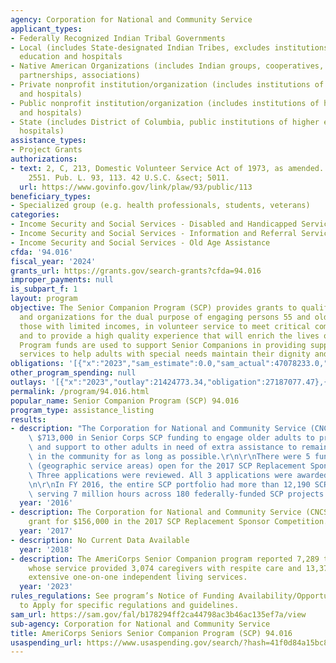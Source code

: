 ```yaml
---
agency: Corporation for National and Community Service
applicant_types:
- Federally Recognized Indian Tribal Governments
- Local (includes State-designated Indian Tribes, excludes institutions of higher
  education and hospitals
- Native American Organizations (includes Indian groups, cooperatives, corporations,
  partnerships, associations)
- Private nonprofit institution/organization (includes institutions of higher education
  and hospitals)
- Public nonprofit institution/organization (includes institutions of higher education
  and hospitals)
- State (includes District of Columbia, public institutions of higher education and
  hospitals)
assistance_types:
- Project Grants
authorizations:
- text: 2, C, 213, Domestic Volunteer Service Act of 1973, as amended. 45 CFR Part
    2551. Pub. L. 93, 113. 42 U.S.C. &sect; 5011.
  url: https://www.govinfo.gov/link/plaw/93/public/113
beneficiary_types:
- Specialized group (e.g. health professionals, students, veterans)
categories:
- Income Security and Social Services - Disabled and Handicapped Services
- Income Security and Social Services - Information and Referral Services
- Income Security and Social Services - Old Age Assistance
cfda: '94.016'
fiscal_year: '2024'
grants_url: https://grants.gov/search-grants?cfda=94.016
improper_payments: null
is_subpart_f: 1
layout: program
objective: The Senior Companion Program (SCP) provides grants to qualified agencies
  and organizations for the dual purpose of engaging persons 55 and older, particularly
  those with limited incomes, in volunteer service to meet critical community needs;
  and to provide a high quality experience that will enrich the lives of the volunteers.
  Program funds are used to support Senior Companions in providing supportive, individualized
  services to help adults with special needs maintain their dignity and independence.
obligations: '[{"x":"2023","sam_estimate":0.0,"sam_actual":47078233.0,"usa_spending_actual":37645533.52},{"x":"2024","sam_estimate":0.0,"sam_actual":52719452.0,"usa_spending_actual":48824428.09},{"x":"2025","sam_estimate":0.0,"sam_actual":52719452.0,"usa_spending_actual":-5015103.01}]'
other_program_spending: null
outlays: '[{"x":"2023","outlay":21424773.34,"obligation":27187077.47},{"x":"2024","outlay":15140519.24,"obligation":27878812.0},{"x":"2025","outlay":0.0,"obligation":0.0}]'
permalink: /program/94.016.html
popular_name: Senior Companion Program (SCP) 94.016
program_type: assistance_listing
results:
- description: "The Corporation for National and Community Service (CNCS) awarded\
    \ $713,000 in Senior Corps SCP funding to engage older adults to provide companionship\
    \ and support to other adults in need of extra assistance to remain at home or\
    \ in the community for as long as possible.\r\n\r\nThere were 5 funding opportunities\
    \ (geographic service areas) open for the 2017 SCP Replacement Sponsor Competition.\
    \ Three applications were reviewed. All 3 applications were awarded for funding.\r\
    \n\r\nIn FY 2016, the entire SCP portfolio had more than 12,190 SCP volunteers\
    \ serving 7 million hours across 180 federally-funded SCP projects."
  year: '2016'
- description: The Corporation for National and Community Service (CNCS) awarded one
    grant for $156,000 in the 2017 SCP Replacement Sponsor Competition.
  year: '2017'
- description: No Current Data Available
  year: '2018'
- description: The AmeriCorps Senior Companion program reported 7,289 total volunteers
    whose service provided 3,074 caregivers with respite care and 13,374 seniors with
    extensive one-on-one independent living services.
  year: '2023'
rules_regulations: See program’s Notice of Funding Availability/Opportunity or Invitation
  to Apply for specific regulations and guidelines.
sam_url: https://sam.gov/fal/b178294ff2ca44798ac3b46ac135ef7a/view
sub-agency: Corporation for National and Community Service
title: AmeriCorps Seniors Senior Companion Program (SCP) 94.016
usaspending_url: https://www.usaspending.gov/search/?hash=41f0d84a15bc82976514bfa1ad72f3e4
---
```

